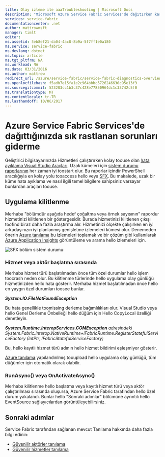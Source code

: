 ```yaml
---
title: Olay izleme ile aaaTroubleshooting | Microsoft Docs
description: "Microsoft Azure Service Fabric Services'de dağıtırken karşılaşılan en yaygın sorunları hello."
services: service-fabric
documentationcenter: .net
author: mattrowmsft
manager: timlt
editor: 
ms.assetid: 5eb8ef21-da04-4ac8-8b9a-5f7ff1e0a180
ms.service: service-fabric
ms.devlang: dotnet
ms.topic: article
ms.tgt_pltfrm: NA
ms.workload: NA
ms.date: 03/31/2016
ms.author: mattrow
redirect_url: /azure/service-fabric/service-fabric-diagnostics-overview
ms.openlocfilehash: f5adb7e15fa1e2c964bbbc5726246630c95e13f3
ms.sourcegitcommit: 523283cc1b3c37c428e77850964dc1c33742c5f0
ms.translationtype: MT
ms.contentlocale: tr-TR
ms.lasthandoff: 10/06/2017
---
```

# <a name="troubleshoot-common-issues-when-you-deploy-services-on-azure-service-fabric"></a>Azure Service Fabric Services'de dağıttığınızda sık rastlanan sorunları giderme
Geliştirici bilgisayarınızda Hizmetleri çalıştırırken kolay toouse olan [hata ayıklama Visual Studio Araçları](service-fabric-diagnostics-how-to-monitor-and-diagnose-services-locally.md). Uzak kümeleri için [sistem durumu raporlarının](service-fabric-view-entities-aggregated-health.md) her zaman iyi toostart olur. Bu raporlar içindir PowerShell aracılığıyla en kolay yolu tooaccess hello veya [SFX](service-fabric-visualizing-your-cluster.md). Bu makalede, uzak bir küme hata ayıklama ve nasıl ilgili temel bilgilere sahipsiniz varsayar bunlardan araçları toouse.

## <a name="application-crash"></a>Uygulama kilitlenme
Merhaba "bölümdür aşağıda hedef çoğaltma veya örnek sayısının" rapordur hizmetinizi kilitlenen bir göstergesidir. Burada hizmetinizi kilitlenen çıkışı toofind biraz daha fazla araştırma alır. Hizmetinizi ölçekte çalışırken en iyi arkadaşınızın iyi planlanmış genişletme izlemeleri kümesi olur.  Denemeden önerin [Azure tanılama](service-fabric-diagnostics-how-to-setup-wad.md) bu izlemeleri toplamak ve bir çözüm gibi kullanılarak [Azure Application Insights](https://azure.microsoft.com/services/application-insights/) görüntüleme ve arama hello izlemeleri için.

![SFX bölüm sistem durumu](./media/service-fabric-diagnostics-troubleshoot-common-scenarios/crashNewApp.png)

### <a name="during-service-or-actor-initialization"></a>Hizmet veya aktör başlatma sırasında
Merhaba hizmet türü başlatılmadan önce tüm özel durumlar hello işlem toocrash neden olur. Bu kilitlenme türlerinde hello uygulama olay günlüğü hizmetinizden hello hata gösterir.
Merhaba hizmet başlatılmadan önce hello en yaygın özel durumları toosee bunlar.

***System.IO.FileNotFoundException***

Bu hata genellikle toomissing derleme bağımlılıkları olur. Visual Studio veya hello Genel Derleme Önbelleği hello düğüm için Hello CopyLocal özelliği denetleyin.

***System.Runtime.InteropServices.COMException*** *adresindeki System.Fabric.Interop.NativeRuntime+IFabricRuntime.RegisterStatefulServiceFactory (IntPtr, IFabricStatefulServiceFactory)*

 Bu, hello kayıtlı hizmet türü adının hello hizmet bildirimi eşleşmiyor gösterir.

[Azure tanılama](service-fabric-diagnostics-how-to-setup-wad.md) yapılandırılmış tooupload hello uygulama olay günlüğü, tüm düğümler için otomatik olarak olabilir.

### <a name="runasync-or-onactivateasync"></a>RunAsync() veya OnActivateAsync()
Merhaba kilitlenme hello başlatma veya kayıtlı hizmet türü veya aktör çalıştırılması sırasında oluşursa, Azure Service Fabric tarafından hello özel durum yakalandı. Bunlar hello "Sonraki adımlar" bölümüne ayrıntılı hello EventSource sağlayıcılardan görüntüleyebilirsiniz.

## <a name="next-steps"></a>Sonraki adımlar
Service Fabric tarafından sağlanan mevcut Tanılama hakkında daha fazla bilgi edinin:

* [Güvenilir aktörler tanılama](service-fabric-reliable-actors-diagnostics.md)
* [Güvenilir hizmetler tanılama](service-fabric-reliable-services-diagnostics.md)

